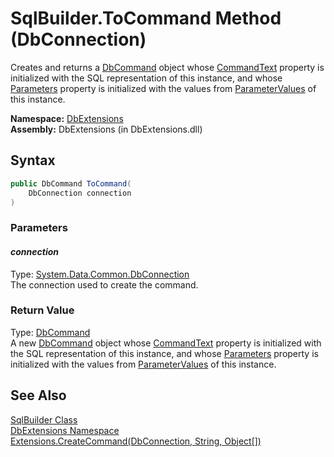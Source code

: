 SqlBuilder.ToCommand Method (DbConnection)
==========================================
Creates and returns a [DbCommand][1] object whose [CommandText][2] property is initialized with the SQL representation of this instance, and whose [Parameters][3] property is initialized with the values from [ParameterValues][4] of this instance.

**Namespace:** [DbExtensions][5]  
**Assembly:** DbExtensions (in DbExtensions.dll)

Syntax
------

```csharp
public DbCommand ToCommand(
	DbConnection connection
)
```

### Parameters

#### *connection*
Type: [System.Data.Common.DbConnection][6]  
The connection used to create the command.

### Return Value
Type: [DbCommand][1]  
 A new [DbCommand][1] object whose [CommandText][2] property is initialized with the SQL representation of this instance, and whose [Parameters][3] property is initialized with the values from [ParameterValues][4] of this instance. 

See Also
--------
[SqlBuilder Class][7]  
[DbExtensions Namespace][5]  
[Extensions.CreateCommand(DbConnection, String, Object[])][8]  

[1]: http://msdn.microsoft.com/en-us/library/852d01k6
[2]: http://msdn.microsoft.com/en-us/library/9d2hk99t
[3]: http://msdn.microsoft.com/en-us/library/9czdkzd1
[4]: ParameterValues.md
[5]: ../README.md
[6]: http://msdn.microsoft.com/en-us/library/c790zwhc
[7]: README.md
[8]: ../Extensions/CreateCommand_4.md